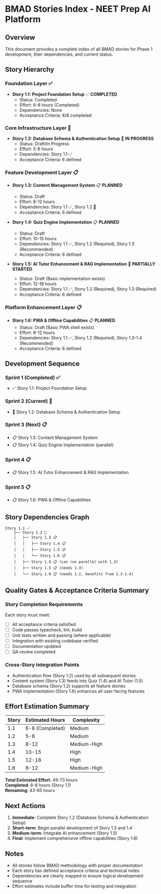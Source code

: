 # BMAD Stories Index - NEET Prep AI Platform

## Overview

This document provides a complete index of all BMAD stories for Phase 1 development, their dependencies, and current status.

## Story Hierarchy

### Foundation Layer ✅

- **Story 1.1: Project Foundation Setup** ✅ **COMPLETED**
  - Status: Completed
  - Effort: 6-8 hours (Completed)
  - Dependencies: None
  - Acceptance Criteria: 8/8 completed

### Core Infrastructure Layer 🚧

- **Story 1.2: Database Schema & Authentication Setup** 🚧 **IN PROGRESS**
  - Status: Draft/In Progress
  - Effort: 5-8 hours
  - Dependencies: Story 1.1 ✅
  - Acceptance Criteria: 6 defined

### Feature Development Layer 📋

- **Story 1.3: Content Management System** 📋 **PLANNED**
  - Status: Draft
  - Effort: 8-12 hours
  - Dependencies: Story 1.1 ✅, Story 1.2 🚧
  - Acceptance Criteria: 6 defined

- **Story 1.4: Quiz Engine Implementation** 📋 **PLANNED**
  - Status: Draft
  - Effort: 10-15 hours
  - Dependencies: Story 1.1 ✅, Story 1.2 (Required), Story 1.3 (Recommended)
  - Acceptance Criteria: 6 defined

- **Story 1.5: AI Tutor Enhancement & RAG Implementation** 🔧 **PARTIALLY STARTED**
  - Status: Draft (Basic implementation exists)
  - Effort: 12-18 hours
  - Dependencies: Story 1.1 ✅, Story 1.2 (Required), Story 1.3 (Required)
  - Acceptance Criteria: 6 defined

### Platform Enhancement Layer 📋

- **Story 1.6: PWA & Offline Capabilities** 📋 **PLANNED**
  - Status: Draft (Basic PWA shell exists)
  - Effort: 8-12 hours
  - Dependencies: Story 1.1 ✅, Story 1.2 (Required), Story 1.3-1.4 (Recommended)
  - Acceptance Criteria: 6 defined

## Development Sequence

### Sprint 1 (Completed) ✅

- ✅ Story 1.1: Project Foundation Setup

### Sprint 2 (Current) 🚧

- 🚧 Story 1.2: Database Schema & Authentication Setup

### Sprint 3 (Next) 📋

- 📋 Story 1.3: Content Management System
- 📋 Story 1.4: Quiz Engine Implementation (parallel)

### Sprint 4 📋

- 📋 Story 1.5: AI Tutor Enhancement & RAG Implementation

### Sprint 5 📋

- 📋 Story 1.6: PWA & Offline Capabilities

## Story Dependencies Graph

```
Story 1.1 ✅
    ├── Story 1.2 🚧
    │   ├── Story 1.3 📋
    │   │   ├── Story 1.4 📋
    │   │   ├── Story 1.5 📋
    │   │   └── Story 1.6 📋
    │   ├── Story 1.4 📋 (can run parallel with 1.3)
    │   ├── Story 1.5 📋 (needs 1.3)
    │   └── Story 1.6 📋 (needs 1.2, benefits from 1.3-1.4)
```

## Quality Gates & Acceptance Criteria Summary

### Story Completion Requirements

Each story must meet:

- [ ] All acceptance criteria satisfied
- [ ] Code passes typecheck, lint, build
- [ ] Unit tests written and passing (where applicable)
- [ ] Integration with existing codebase verified
- [ ] Documentation updated
- [ ] QA review completed

### Cross-Story Integration Points

- Authentication flow (Story 1.2) used by all subsequent stories
- Content system (Story 1.3) feeds into Quiz (1.4) and AI Tutor (1.5)
- Database schema (Story 1.2) supports all feature stories
- PWA implementation (Story 1.6) enhances all user-facing features

## Effort Estimation Summary

| Story | Estimated Hours | Complexity  |
| ----- | --------------- | ----------- |
| 1.1   | 6-8 (Completed) | Medium      |
| 1.2   | 5-8             | Medium      |
| 1.3   | 8-12            | Medium-High |
| 1.4   | 10-15           | High        |
| 1.5   | 12-18           | High        |
| 1.6   | 8-12            | Medium-High |

**Total Estimated Effort**: 49-73 hours  
**Completed**: 6-8 hours (Story 1.1)  
**Remaining**: 43-65 hours

## Next Actions

1. **Immediate**: Complete Story 1.2 (Database Schema & Authentication Setup)
2. **Short-term**: Begin parallel development of Story 1.3 and 1.4
3. **Medium-term**: Integrate AI enhancement (Story 1.5)
4. **Final**: Implement comprehensive offline capabilities (Story 1.6)

## Notes

- All stories follow BMAD methodology with proper documentation
- Each story has defined acceptance criteria and technical notes
- Dependencies are clearly mapped to ensure logical development sequence
- Effort estimates include buffer time for testing and integration
